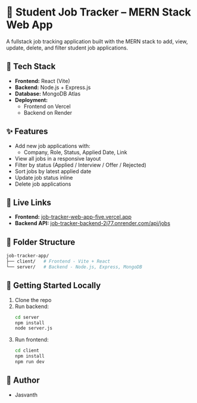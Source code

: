 # 🎯 Student Job Tracker – MERN Stack Web App

A fullstack job tracking application built with the MERN stack to add, view, update, delete, and filter student job applications.

## 🔧 Tech Stack

- **Frontend:** React (Vite)
- **Backend:** Node.js + Express.js
- **Database:** MongoDB Atlas
- **Deployment:** 
  - Frontend on Vercel  
  - Backend on Render

## ✨ Features

- Add new job applications with:
  - Company, Role, Status, Applied Date, Link
- View all jobs in a responsive layout
- Filter by status (Applied / Interview / Offer / Rejected)
- Sort jobs by latest applied date
- Update job status inline
- Delete job applications

## 🔗 Live Links

- **Frontend:** [job-tracker-web-app-five.vercel.app](https://job-tracker-web-app-five.vercel.app/)
- **Backend API:** [job-tracker-backend-2j77.onrender.com/api/jobs](https://job-tracker-backend-2j77.onrender.com/api/jobs)

## 📁 Folder Structure
```bash
job-tracker-app/
├── client/   # Frontend - Vite + React
└── server/   # Backend - Node.js, Express, MongoDB
```

## 🚀 Getting Started Locally

1. Clone the repo
2. Run backend:
   ```bash
   cd server
   npm install
   node server.js
   ```
3. Run frontend:
   ```bash
   cd client
   npm install
   npm run dev
   ```

## 📌 Author
- Jasvanth



